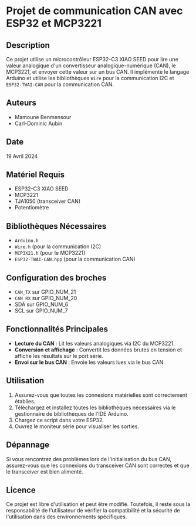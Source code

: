 # Projet de communication CAN avec ESP32 et MCP3221

## Description
Ce projet utilise un microcontrôleur ESP32-C3 XIAO SEED pour lire une valeur analogique d'un convertisseur analogique-numérique (CAN), le MCP3221, et envoyer cette valeur sur un bus CAN. Il implémente le langage Arduino et utilise les bibliothèques `Wire` pour la communication I2C et `ESP32-TWAI-CAN` pour la communication CAN.

## Auteurs
- Mamoune Benmensour
- Carl-Dominic Aubin

## Date
19 Avril 2024

## Matériel Requis
- ESP32-C3 XIAO SEED
- MCP3221
- TJA1050 (transceiver CAN)
- Potentiomètre

## Bibliothèques Nécessaires
- `Arduino.h`
- `Wire.h` (pour la communication I2C)
- `MCP3X21.h` (pour le MCP3221)
- `ESP32-TWAI-CAN.hpp` (pour la communication CAN)

## Configuration des broches
- `CAN_TX` sur GPIO_NUM_21
- `CAN_RX` sur GPIO_NUM_20
- SDA sur GPIO_NUM_6
- SCL sur GPIO_NUM_7

## Fonctionnalités Principales
- **Lecture du CAN** : Lit les valeurs analogiques via I2C du MCP3221.
- **Conversion et affichage** : Convertit les données brutes en tension et affiche les résultats sur le port série.
- **Envoi sur le bus CAN** : Envoie les valeurs lues via le bus CAN.

## Utilisation
1. Assurez-vous que toutes les connexions matérielles sont correctement établies.
2. Téléchargez et installez toutes les bibliothèques nécessaires via le gestionnaire de bibliothèques de l'IDE Arduino.
3. Chargez ce script dans votre ESP32.
4. Ouvrez le moniteur série pour visualiser les sorties.

## Dépannage
Si vous rencontrez des problèmes lors de l'initialisation du bus CAN, assurez-vous que les connexions du transceiver CAN sont correctes et que le transceiver est bien alimenté.

## Licence
Ce projet est libre d'utilisation et peut être modifié. Toutefois, il reste sous la responsabilité de l'utilisateur de vérifier la compatibilité et la sécurité de l'utilisation dans des environnements spécifiques.
